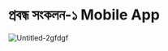 # প্রবন্ধ সংকলন-১ Mobile App

![Untitled-2gfdgf](https://user-images.githubusercontent.com/101199109/234033606-8ea0ae0b-5b38-44e7-bdeb-2f90d603107a.png)
